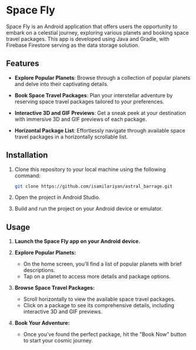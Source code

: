 # Space Fly

Space Fly is an Android application that offers users the opportunity to embark on a celestial journey, exploring various planets and booking space travel packages. This app is developed using Java and Gradle, with Firebase Firestore serving as the data storage solution.

## Features

- **Explore Popular Planets**: Browse through a collection of popular planets and delve into their captivating details.

- **Book Space Travel Packages**: Plan your interstellar adventure by reserving space travel packages tailored to your preferences.

- **Interactive 3D and GIF Previews**: Get a sneak peek at your destination with immersive 3D and GIF previews of each package.

- **Horizontal Package List**: Effortlessly navigate through available space travel packages in a horizontally scrollable list.

## Installation

1. Clone this repository to your local machine using the following command:

   ```bash
   git clone https://github.com/isamilariyan/astral_barrage.git
2. Open the project in Android Studio.
3. Build and run the project on your Android device or emulator.

## Usage

1. **Launch the Space Fly app on your Android device.**

2. **Explore Popular Planets:**

   - On the home screen, you'll find a list of popular planets with brief descriptions.
   - Tap on a planet to access more details and package options.

3. **Browse Space Travel Packages:**

   - Scroll horizontally to view the available space travel packages.
   - Click on a package to see its comprehensive details, including interactive 3D and GIF previews.

4. **Book Your Adventure:**

   - Once you've found the perfect package, hit the "Book Now" button to start your cosmic journey.

